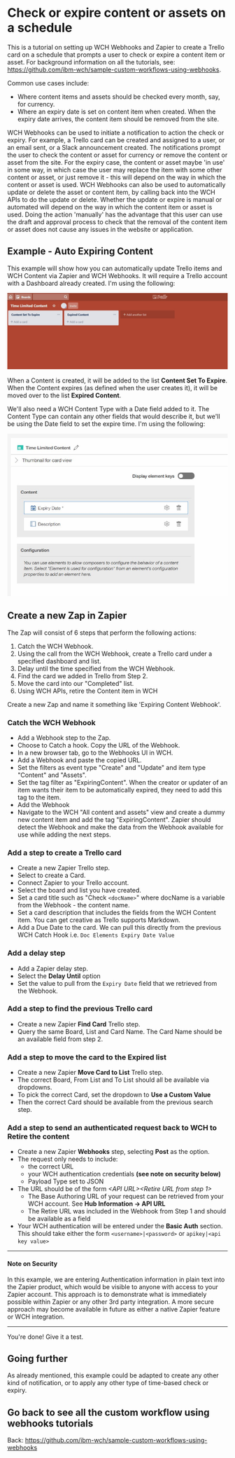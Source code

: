 # Check or expire content or assets on a schedule

This is a tutorial on setting up WCH Webhooks and Zapier to create a Trello card on a schedule that prompts a user to check or expire a content item or asset. For background information on all the tutorials, see: https://github.com/ibm-wch/sample-custom-workflows-using-webhooks.

Common use cases include:
- Where content items and assets should be checked every month, say, for currency.
- Where an expiry date is set on content item when created. When the expiry date arrives, the content item should be removed from the site.

WCH Webhooks can be used to initiate a notification to action the check or expiry. For example, a Trello card can be created and assigned to a user, or an email sent, or a Slack announcement created. The notifications prompt the user to check the content or asset for currency or remove the content or asset from the site. For the expiry case, the content or asset maybe 'in use' in some way, in which case the user may replace the item with some other content or asset, or just remove it - this will depend on the way in which the content or asset is used. WCH Webhooks can also be used to automatically update or delete the asset or content item, by calling back into the WCH APIs to do the update or delete. Whether the update or expire is manual or automated will depend on the way in which the content item or asset is used. Doing the action 'manually' has the advantage that this user can use the draft and approval process to check that the removal of the content item or asset does not cause any issues in the website or application. 

## Example - Auto Expiring Content

This example will show how you can automatically update Trello items and WCH Content via Zapier and WCH Webhooks. It will require a Trello account with a Dashboard already created. I'm using the following:

![Trello Dashboard](/images/trelloDashboard.jpg)

When a Content is created, it will be added to the list **Content Set To Expire**. When the Content expires (as defined when the user creates it), it will be moved over to the list **Expired Content**. 

We'll also need a WCH Content Type with a Date field added to it. The Content Type can contain any other fields that would describe it, but we'll be using the Date field to set the expire time. I'm using the following:

![WCH Content Type](/images/TimeLimitedContent.jpg)

## Create a new Zap in Zapier

The Zap will consist of 6 steps that perform the following actions:
1. Catch the WCH Webhook. 
1. Using the call from the WCH Webhook, create a Trello card under a specified dashboard and list.
1. Delay until the time specified from the WCH Webhook.
1. Find the card we added in Trello from Step 2.
1. Move the card into our "Completed" list.
1. Using WCH APIs, retire the Content item in WCH


Create a new Zap and name it something like 'Expiring Content Webhook'.

### Catch the WCH Webhook

- Add a Webhook step to the Zap.
- Choose to Catch a hook. Copy the URL of the Webhook.
- In a new browser tab, go to the Webhooks UI in WCH. 
- Add a Webhook and paste the copied URL.
- Set the filters as event type "Create" and "Update" and item type "Content" and "Assets".
- Set the tag filter as "ExpiringContent". When the creator or updater of an item wants their item to be automatically expired, they need to add this tag to the item. 
- Add the Webhook
- Navigate to the WCH "All content and assets" view and create a dummy new content item and add the tag "ExpiringContent". Zapier should detect the Webhook and make the data from the Webhook available for use while adding the next steps. 

### Add a step to create a Trello card

- Create a new Zapier Trello step. 
- Select to create a Card.
- Connect Zapier to your Trello account. 
- Select the board and list you have created.
- Set a card title such as "Check `<docName>`" where docName is a variable from the Webhook - the content name.
- Set a card description that includes the fields from the WCH Content item. You can get creative as Trello supports Markdown.
- Add a Due Date to the card. We can pull this directly from the previous WCH Catch Hook i.e.  `Doc Elements Expiry Date Value`

### Add a delay step

- Add a Zapier delay step.
- Select the **Delay Until** option
- Set the value to pull from the `Expiry Date` field that we retrieved from the Webhook.

### Add a step to find the previous Trello card

- Create a new Zapier **Find Card** Trello step.
- Query the same Board, List and Card Name. The Card Name should be an available field from step 2. 

### Add a step to move the card to the Expired list

- Create a new Zapier **Move Card to List** Trello step.
- The correct Board, From List and To List should all be available via dropdowns. 
- To pick the correct Card, set the dropdown to **Use a Custom Value**
- Then the correct Card should be available from the previous search step. 

### Add a step to send an authenticated request back to WCH to Retire the content

- Create a new Zapier **Webhooks** step, selecting **Post** as the option. 
- The request only needs to include:
  - the correct URL
  - your WCH authentication credentials **(see note on security below)**
  - Payload Type set to JSON
- The URL should be of the form *\<API URL\>\<Retire URL from step 1\>*
  - The Base Authoring URL of your request can be retrieved from your WCH account. See **Hub Information -> API URL**
  - The Retire URL was included in the Webhook from Step 1 and should be available as a field
- Your WCH authentication will be entered under the **Basic Auth** section. This should take either the form `<username>|<password>` or `apikey|<api key value>`
-----

#### Note on Security

In this example, we are entering Authentication information in plain text into the Zapier product, which would be visible to anyone with access to your Zapier account. This approach is to demonstrate what is immediately possible within Zapier or any other 3rd party integration. A more secure approach may become available in future as either a native Zapier feature or WCH integration. 

-----
You're done! Give it a test. 

## Going further

As already mentioned, this example could be adapted to create any other kind of notification, or to apply any other type of time-based check or expiry. 

## Go back to see all the custom workflow using webhooks tutorials

Back: https://github.com/ibm-wch/sample-custom-workflows-using-webhooks
